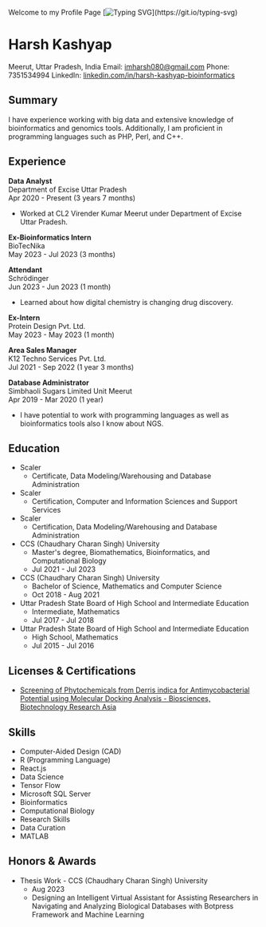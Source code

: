 Welcome to my Profile Page 
[![Typing SVG](https://readme-typing-svg.demolab.com?font=Fira+Code&pause=1000&color=1865F7&random=false&width=435&lines=I'm+Harsh+Kashyap;Bioinformatician+cum+data+analyst;Passionate+to+solve+logics+;Python+made+bioinformatics+easy.)](https://git.io/typing-svg)

# Harsh Kashyap
Meerut, Uttar Pradesh, India
Email: imharsh080@gmail.com
Phone: 7351534994
LinkedIn: [linkedin.com/in/harsh-kashyap-bioinformatics](https://linkedin.com/in/harsh-kashyap-bioinformatics)

## Summary
I have experience working with big data and extensive knowledge of bioinformatics and genomics tools. Additionally, I am proficient in programming languages such as PHP, Perl, and C++.

## Experience
**Data Analyst**  
Department of Excise Uttar Pradesh  
Apr 2020 - Present (3 years 7 months)  
- Worked at CL2 Virender Kumar Meerut under Department of Excise Uttar Pradesh.

**Ex-Bioinformatics Intern**  
BioTecNika  
May 2023 - Jul 2023 (3 months)

**Attendant**  
Schrödinger  
Jun 2023 - Jun 2023 (1 month)  
- Learned about how digital chemistry is changing drug discovery.

**Ex-Intern**  
Protein Design Pvt. Ltd.  
May 2023 - May 2023 (1 month)

**Area Sales Manager**  
K12 Techno Services Pvt. Ltd.  
Jul 2021 - Sep 2022 (1 year 3 months)

**Database Administrator**  
Simbhaoli Sugars Limited Unit Meerut  
Apr 2019 - Mar 2020 (1 year)  
- I have potential to work with programming languages as well as bioinformatics tools also I know about NGS.

## Education
- Scaler  
  - Certificate, Data Modeling/Warehousing and Database Administration
- Scaler  
  - Certification, Computer and Information Sciences and Support Services
- Scaler  
  - Certification, Data Modeling/Warehousing and Database Administration
- CCS (Chaudhary Charan Singh) University  
  - Master's degree, Biomathematics, Bioinformatics, and Computational Biology  
  - Jul 2021 - Jul 2023
- CCS (Chaudhary Charan Singh) University  
  - Bachelor of Science, Mathematics and Computer Science  
  - Oct 2018 - Aug 2021
- Uttar Pradesh State Board of High School and Intermediate Education  
  - Intermediate, Mathematics  
  - Jul 2017 - Jul 2018
- Uttar Pradesh State Board of High School and Intermediate Education  
  - High School, Mathematics  
  - Jul 2015 - Jul 2016

## Licenses & Certifications
- [Screening of Phytochemicals from Derris indica for Antimycobacterial Potential using Molecular Docking Analysis - Biosciences, Biotechnology Research Asia](http://dx.doi.org/10.13005/bbra/3142)

## Skills
- Computer-Aided Design (CAD)
- R (Programming Language)
- React.js
- Data Science
- Tensor Flow
- Microsoft SQL Server
- Bioinformatics
- Computational Biology
- Research Skills
- Data Curation
- MATLAB

## Honors & Awards
- Thesis Work - CCS (Chaudhary Charan Singh) University  
  - Aug 2023  
  - Designing an Intelligent Virtual Assistant for Assisting Researchers in Navigating and Analyzing Biological Databases with Botpress Framework and Machine Learning
